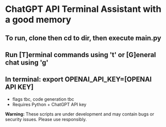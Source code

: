 # ChatGPT API Terminal Assistant with a good memory
## To run, clone then cd to dir, then execute main.py
## Run [T]erminal commands using 't' or [G]eneral chat using 'g'
## In terminal: export OPENAI_API_KEY=[OPENAI API KEY]
* flags tbc, code generation tbc
* Requires Python + ChatGPT API key

**Warning:** These scripts are under development and may contain bugs or security issues. Please use responsibly.

